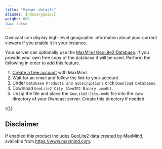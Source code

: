 ```yaml
---
title: "Viewer details"
aliases: [/docs/geoip/]
weight: 600
toc: false
---
```


Owncast can display high-level geographic information about your current viewers if you enable it in your instance.

Your server can optionally use the [MaxMind GeoLite2 Database](https://dev.maxmind.com/geoip/geoip2/geolite2/). If you provide your own free copy of the database it will be used. Perform the following in order to add this feature.

1. [Create a free account](https://www.maxmind.com/en/geolite2/signup) with MaxMind.
1. Wait for an email and follow the link to your account.
1. Under `Database Products and Subscriptions` click `Download Databases`.
1. Download `GeoLite2 City (GeoIP2 Binary .mmdb)`.
1. Unzip the file and place the `GeoLite2-City.mmdb` file into the `data` directory of your Owncast server. Create this directory if needed.

{{<versionsupport feature="location support" version="0.0.3">}}

## Disclaimer

If enabled this product includes GeoLite2 data created by MaxMind, available from
<a href="https://www.maxmind.com">https://www.maxmind.com</a>.
